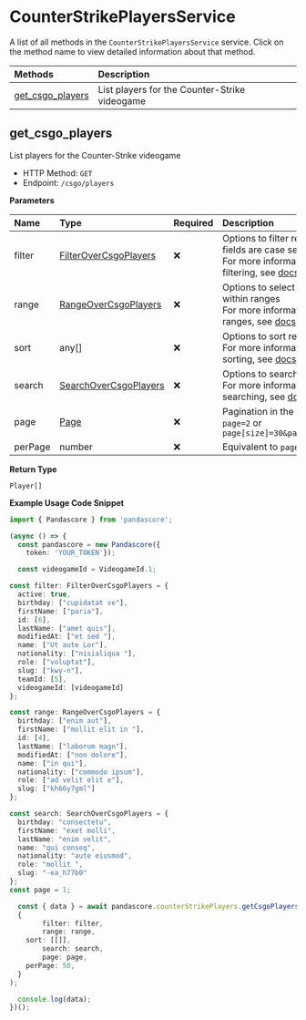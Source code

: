 # CounterStrikePlayersService

A list of all methods in the `CounterStrikePlayersService` service. Click on the method name to view detailed information about that method.

| Methods                               | Description                                   |
| :------------------------------------ | :-------------------------------------------- |
| [get_csgo_players](#get_csgo_players) | List players for the Counter-Strike videogame |

## get_csgo_players

List players for the Counter-Strike videogame

- HTTP Method: `GET`
- Endpoint: `/csgo/players`

**Parameters**

| Name    | Type                                                        | Required | Description                                                                                                                                         |
| :------ | :---------------------------------------------------------- | :------- | :-------------------------------------------------------------------------------------------------------------------------------------------------- |
| filter  | [FilterOverCsgoPlayers](../models/FilterOverCsgoPlayers.md) | ❌       | Options to filter results. String fields are case sensitive <br/>For more information on filtering, see [docs](/docs/filtering-and-sorting#filter). |
| range   | [RangeOverCsgoPlayers](../models/RangeOverCsgoPlayers.md)   | ❌       | Options to select results within ranges <br/>For more information on ranges, see [docs](/docs/filtering-and-sorting#range).                         |
| sort    | any[]                                                       | ❌       | Options to sort results <br/>For more information on sorting, see [docs](/docs/filtering-and-sorting#sort).                                         |
| search  | [SearchOverCsgoPlayers](../models/SearchOverCsgoPlayers.md) | ❌       | Options to search results <br/>For more information on searching, see [docs](/docs/filtering-and-sorting#search).                                   |
| page    | [Page](../models/Page.md)                                   | ❌       | Pagination in the form of `page=2` or `page[size]=30&page[number]=2`                                                                                |
| perPage | number                                                      | ❌       | Equivalent to `page[size]`                                                                                                                          |

**Return Type**

`Player[]`

**Example Usage Code Snippet**

```typescript
import { Pandascore } from 'pandascore';

(async () => {
  const pandascore = new Pandascore({
	token: 'YOUR_TOKEN'});

  const videogameId = VideogameId.1;

const filter: FilterOverCsgoPlayers = {
  active: true,
  birthday: ["cupidatat ve"],
  firstName: ["paria"],
  id: [6],
  lastName: ["amet quis"],
  modifiedAt: ["et sed "],
  name: ["Ut aute Lor"],
  nationality: ["nisialiqua "],
  role: ["voluptat"],
  slug: ["kwy-n"],
  teamId: [5],
  videogameId: [videogameId]
};

const range: RangeOverCsgoPlayers = {
  birthday: ["enim aut"],
  firstName: ["mollit elit in "],
  id: [4],
  lastName: ["laborum magn"],
  modifiedAt: ["non dolore"],
  name: ["in qui"],
  nationality: ["commodo ipsum"],
  role: ["ad velit elit e"],
  slug: ["kh66y7gml"]
};

const search: SearchOverCsgoPlayers = {
  birthday: "consectetu",
  firstName: "exet molli",
  lastName: "enim velit",
  name: "qui conseq",
  nationality: "aute eiusmod",
  role: "mollit ",
  slug: "-ea_h77b0"
};
const page = 1;

  const { data } = await pandascore.counterStrikePlayers.getCsgoPlayers(
  {
		filter: filter,
		range: range,
    sort: [[]],
		search: search,
		page: page,
    perPage: 50,
  }
);

  console.log(data);
})();
```
